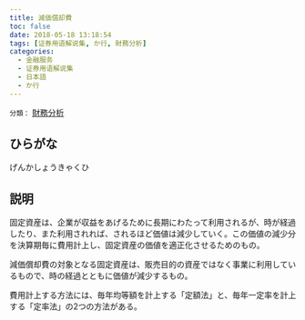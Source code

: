 ```yaml
---
title: 減価償却費
toc: false
date: 2018-05-18 13:18:54
tags: [证券用语解说集, か行, 財務分析]
categories:
  - 金融服务
  - 证券用语解说集
  - 日本語
  - か行
---
```


`分類：` [財務分析](/tags/財務分析/)

## ひらがな

げんかしょうきゃくひ

## 説明

固定資産は、企業が収益をあげるために長期にわたって利用されるが、時が経過したり、また利用されれば、されるほど価値は減少していく。この価値の減少分を決算期毎に費用計上し、固定資産の価値を適正化させるためのもの。

減価償却費の対象となる固定資産は、販売目的の資産ではなく事業に利用しているもので、時の経過とともに価値が減少するもの。

費用計上する方法には、毎年均等額を計上する「定額法」と、毎年一定率を計上する「定率法」の2つの方法がある。
